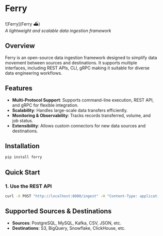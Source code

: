 # Ferry

![Ferry](Ferry ⛴️)  
*A lightweight and scalable data ingestion framework*

## Overview
Ferry is an open-source data ingestion framework designed to simplify data movement between sources and destinations. It supports multiple interfaces, including REST APIs, CLI, gRPC making it suitable for diverse data engineering workflows.

## Features
- **Multi-Protocol Support**: Supports command-line execution, REST API, and gRPC for flexible integration.
- **Scalability**: Handles large-scale data transfers efficiently.
- **Monitoring & Observability**: Tracks records transferred, volume, and job status.
- **Extensibility**: Allows custom connectors for new data sources and destinations.

## Installation
```sh
pip install ferry
```

## Quick Start

### 1. Use the REST API
```sh
curl -X POST "http://localhost:8000/ingest" -H "Content-Type: application/json" -d '{ "source": "postgresql", "destination": "s3", "config": "config.yaml" }'
```


## Supported Sources & Destinations
- **Sources**: PostgreSQL, MySQL, Kafka, CSV, JSON, etc.
- **Destinations**: S3, BigQuery, Snowflake, ClickHouse, etc.
